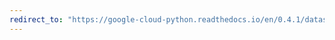 ```yaml
---
redirect_to: "https://google-cloud-python.readthedocs.io/en/0.4.1/datastore-transactions.html"
---
```

